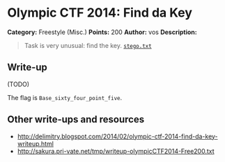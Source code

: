 # Olympic CTF 2014: Find da Key

**Category:** Freestyle (Misc.)
**Points:** 200
**Author:** vos
**Description:**

> Task is very unusual: find the key. [`stego.txt`](stego.txt)

## Write-up

(TODO)

The flag is `Base_sixty_four_point_five`.

## Other write-ups and resources

* <http://delimitry.blogspot.com/2014/02/olympic-ctf-2014-find-da-key-writeup.html>
* <http://sakura.pri-vate.net/tmp/writeup-olympicCTF2014-Free200.txt>
